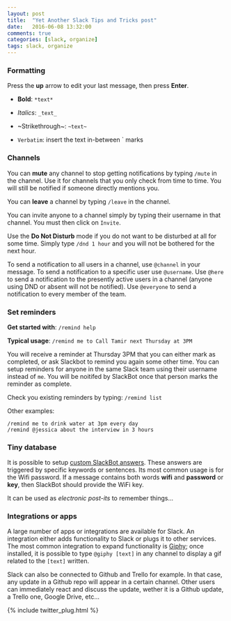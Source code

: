 ```yaml
---
layout: post
title:  "Yet Another Slack Tips and Tricks post"
date:   2016-06-08 13:32:00
comments: true
categories: [slack, organize]
tags: slack, organize
---
```


### Formatting

Press the **up** arrow to edit your last message, then press **Enter**.

* **Bold**: `*text*`

* _Italics_: `_text_`

* ~Strikethrough~: `~text~` 

* `Verbatim`: insert the text in-between ` marks


### Channels

You can **mute** any channel to stop getting notifications by typing `/mute` in the channel. Use it for channels that you only check from time to time. You will still be notified if someone directly mentions you. 

You can **leave** a channel by typing `/leave` in the channel.

You can invite anyone to a channel simply by typing their username in that channel. You must then click on `Invite`.

Use the **Do Not Disturb** mode if you do not want to be disturbed at all for some time. Simply type `/dnd 1 hour` and you will not be bothered for the next hour.

To send a notification to all users in a channel, use `@channel` in your message. To send a notification to a specific user use `@username`. Use `@here` to send a notification to the presently active users in a channel (anyone using DND or absent will not be notified). Use `@everyone` to send a notification to every member of the team.



### Set reminders

**Get started with**: `/remind help`

**Typical usage**: `/remind me to Call Tamir next Thursday at 3PM`

You will receive a reminder at Thursday 3PM that you can either mark as completed, or ask Slackbot to remind you again some other time. You can setup reminders for anyone in the same Slack team using their username instead of `me`. You will be noitifed by SlackBot once that person marks the reminder as complete.

Check you existing reminders by typing: `/remind list`

Other examples:

```
/remind me to drink water at 3pm every day
/remind @jessica about the interview in 3 hours
```



### Tiny database

It is possible to setup [custom SlackBot answers](https://get.slack.help/hc/en-us/articles/202026038). These answers are triggered by specific keywords or sentences.
Its most common usage is for the Wifi password. If a message contains both words **wifi** and **password** or **key**, then SlackBot should provide the WiFi key.

It can be used as _electronic post-its_ to remember things...


### Integrations or apps

A large number of apps or integrations are available for Slack. An integration either adds functionality to Slack or plugs it to other services.
The most common integration to expand functionality is [Giphy](http://giphy.com/posts/slack-adds-giphy-to-every-chatroom-wut); once installed, it is possible to type `@giphy [text]` in any channel to display a gif related to the `[text]` written. 

Slack can also be connected to Github and Trello for example. In that case, any update in a Github repo will appear in a certain channel. Other users can immediately react and discuss the update, wether it is a Github update, a Trello one, Google Drive, etc...



{% include twitter_plug.html %}

